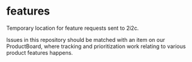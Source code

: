# features
Temporary location for feature requests sent to 2i2c.

Issues in this repository should be matched with an item on our ProductBoard, where tracking
and prioritization work relating to various product features happens.
